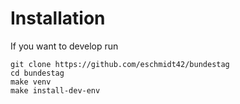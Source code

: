 # Installation

If you want to develop run
```shell
git clone https://github.com/eschmidt42/bundestag
cd bundestag
make venv
make install-dev-env
```
